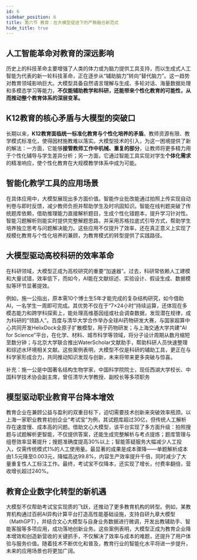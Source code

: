 ```yaml
---
id: 6
sidebar_position: 6
title: 第六节 教育：在大模型促进下的产教融合新范式
hide_title: true
---
```


## 人工智能革命对教育的深远影响

历史上的科技革命主要增强了人类的体力或为脑力提供工具支持，而以生成式人工智能为代表的新一轮科技革命，正在逐步从“辅助脑力”转向“替代脑力”。这一趋势对教育领域影响巨大。大模型具备自然语言理解与生成、多轮对话、海量数据处理和多模态学习等能力，**不仅能辅助教学和科研，还能带来个性化教育的可能性，从而推动整个教育体系的深层变革。**

## K12教育的核心矛盾与大模型的突破口

长期以来，**K12教育面临统一标准化教育与个性化培养的矛盾**。教师资源有限、教学模式标准化，使得因材施教难以落实。大模型技术的引入，为这一困境提供了新的解法：一方面，它能够**接管教师工作中机械、重复的部分**，让教师将更多精力用于个性化辅导与学生差异分析；另一方面，它通过智能工具实现对学生**个体化需求**的精准响应，使个性化教育在大规模教学体系中成为可能。

## 智能化教学工具的应用场景

在具体应用中，大模型展现出多方面价值。智能作业批改能通过拍照上传实现自动判卷与即时反馈，减少教师负担并帮助学生及时巩固知识。智能在线判题突破了传统题库依赖，借助推理能力直接解析题目，生成个性化错题本，提升学习针对性。智能习题解析则能实时提供完整解题思路，并采用苏格拉底式引导方式，帮助学生培养独立思考与问题解决能力。这些应用不仅提升了效率，还在真正意义上实现了规模化教育与个性化培养的兼顾，为教育模式的转型提供了实践路径。

## 大模型驱动高校科研的效率革命

在科研领域，大模型正成为高校研究的重要“加速器”。过去，科研常依赖人工建模和大量试错，效率低下，而如今，AI能在文献综述、实验设计、假设生成、数据模拟等环节显著提效。

例如，施一公指出，原本需10个博士生5年才能完成的复杂结构研究，如今借助AI，一名学生一周即可完成。其优势不仅在于“7×24小时”持续运算，还体现在多模态能力和跨学科探索上，能处理高维基因组或社会调查数据，发现潜在规律，成为科研的“领路人”。百度与清华大学合作举办全球AI药物研发大赛，与国家超算中心共同开发HelixDock全原子扩散模型，用于药物研发；与上海交通大学共建“AI for Science”平台，在化学、材料、城市科学等领域，将分子设计周期从数月缩短至数分钟；与北京大学联合推出WaterScholar文献助手，帮助科研人员快速整理和综述水环境相关文献。这些案例表明，大模型不仅是科研的辅助工具，更正在与科学家形成合力，共同推动知识发现与创新，未来将带来更多突破与惊喜。

补充：施一公是中国著名结构生物学家，中国科学院院士，现任西湖大学校长、中国科学技术协会副主席，曾任清华大学教授、副校长等多项职务

## 模型驱动职业教育平台降本增效

教育企业在兼顾公益与盈利的双重目标下，迫切需要技术创新来突破效率瓶颈。以上海一家职业教育初创企业“考试宝”为例，其试题库超过30亿，但传统人工解析存在速度慢、成本高的问题。借助文心大模型，该平台实现了多方面升级：拍照搜题与试题解析更智能，不仅提供答案，还能生成完整解析与考点提炼；题库管理与组卷效率显著提升；搜题准确度提高30%以上；智能答疑服务大幅减少人工投入，仅需传统模式1%的人工使用量。最显著的成果是成本骤降——单题解析成本由1.5元降至0.003元，降幅高达99.8%，内容生产效率提升千倍，同时减少了大量重复性人工标注工作。最终，考试宝不仅降本，还实现了增长，付费率翻倍，营收增长超过240%。

## 教育企业数字化转型的新机遇

大模型不仅帮助考试宝实现质的飞跃，还推动了更多教育机构的转型。例如，某教育机构通过百舸AI异构计算平台打造高性能基础设施，支持自研九章大模型（MathGPT），并结合文心大模型与自身业务数据进行微调，开发出教辅助手、智能客服等多项应用，成功落地创新业务。这些案例表明，大模型正成为教育企业降本增效和创造新营收的关键抓手，不仅解决了效率与成本的难题，还提升了用户体验与服务价值。随着技术不断优化和普及，教育行业的智能化水平将进一步提升，未来的应用场景也将更加广阔。
